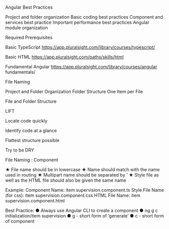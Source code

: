 Angular Best Practices

Project and folder organization
Basic coding best practices
Component and services best practice
Important performance best practices
Angular module organization


Required
Prerequisites

Basic TypeScript
https://app.pluralsight.com/library/courses/typescript/

Basic HTML
https://app.pluralsight.com/paths/skills/html

Fundamental Angular
https://app.pluralsight.com/library/courses/angular
fundamentals/

File Naming

Project and
Folder
Organization
Folder Structure
One Item per File


File and Folder Structure

LIFT

Locate code quickly

Identify code at a glance

Flattest structure possible

Try to be DRY

File Naming : Component


★ File name should be in lowercase
★ Name should match with the name used in routing
★ Multipart name should be separated by ‘
★ Style file as well as the HTML file should also be given the same name

Example:
Component Name: item supervision.component.ts
Style File Name (for css): item supervision.component.css
HTML File Name: item supervision.component.html

Best Practice:
● Always use Angular CLI to create a component
● ng g c initialization/item
supervision
● g - short form of ‘generate’
● c - short form of component